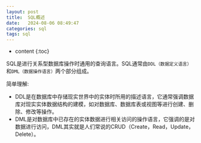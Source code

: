 ```yaml
---
layout: post
title:  SQL概述
date:   2024-08-06 08:49:47
categories: sql
tags: sql
---
```


* content
{:toc}

SQL是进行关系型数据库操作时通用的查询语言。SQL通常由``DDL（数据定义语言）``和``DML（数据操作语言）``两个部分组成。

简单理解:
- DDL是在数据库中存储现实世界中的实体时所用的描述语言，它通常强调数据库对现实实体数据结构的建模，如对数据库、数据库表或视图等进行创建、删除、修改等操作。
- DML是对数据库中已存在的实体数据进行相关访问的操作语言，它强调的是对数据进行访问，DML其实就是人们常说的CRUD（Create，Read，Update，Delete）。